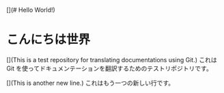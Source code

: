 [](# Hello World!)
# こんにちは世界

[](This is a test repository for translating documentations using Git.)
これは Git を使ってドキュメンテーションを翻訳するためのテストリポジトリです。

[](This is another new line.)
これはもう一つの新しい行です。
